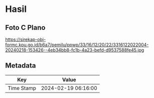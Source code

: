 # Hasil

## Foto C Plano

https://sirekap-obj-formc.kpu.go.id/b6a7/pemilu/ppwp/33/16/12/20/22/3316122022004-20240218-153426--4eb34bb8-fc1b-4a23-befd-d9537588fe45.jpg


## Metadata

| Key        | Value               |
| ---------- | ------------------- |
| Time Stamp | 2024-02-19 06:16:00 |



